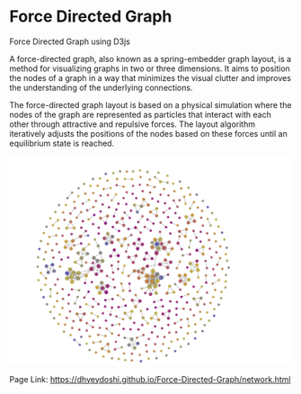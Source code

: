 # Force Directed Graph

Force Directed Graph using D3js

A force-directed graph, also known as a spring-embedder graph layout, is a method for visualizing graphs in two or three dimensions. It aims to position the nodes of a graph in a way that minimizes the visual clutter and improves the understanding of the underlying connections.

The force-directed graph layout is based on a physical simulation where the nodes of the graph are represented as particles that interact with each other through attractive and repulsive forces. The layout algorithm iteratively adjusts the positions of the nodes based on these forces until an equilibrium state is reached.

![img.png](img.png)

Page Link: https://dhyeydoshi.github.io/Force-Directed-Graph/network.html
